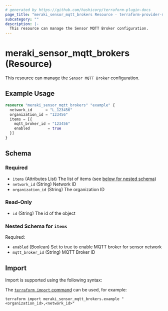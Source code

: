 ```yaml
---
# generated by https://github.com/hashicorp/terraform-plugin-docs
page_title: "meraki_sensor_mqtt_brokers Resource - terraform-provider-meraki"
subcategory: ""
description: |-
  This resource can manage the Sensor MQTT Broker configuration.
---
```


# meraki_sensor_mqtt_brokers (Resource)

This resource can manage the `Sensor MQTT Broker` configuration.

## Example Usage

```terraform
resource "meraki_sensor_mqtt_brokers" "example" {
  network_id      = "L_123456"
  organization_id = "123456"
  items = [{
    mqtt_broker_id = "123456"
    enabled        = true
  }]
}
```

<!-- schema generated by tfplugindocs -->
## Schema

### Required

- `items` (Attributes List) The list of items (see [below for nested schema](#nestedatt--items))
- `network_id` (String) Network ID
- `organization_id` (String) The organization ID

### Read-Only

- `id` (String) The id of the object

<a id="nestedatt--items"></a>
### Nested Schema for `items`

Required:

- `enabled` (Boolean) Set to true to enable MQTT broker for sensor network
- `mqtt_broker_id` (String) MQTT Broker ID

## Import

Import is supported using the following syntax:

The [`terraform import` command](https://developer.hashicorp.com/terraform/cli/commands/import) can be used, for example:

```shell
terraform import meraki_sensor_mqtt_brokers.example "<organization_id>,<network_id>"
```
